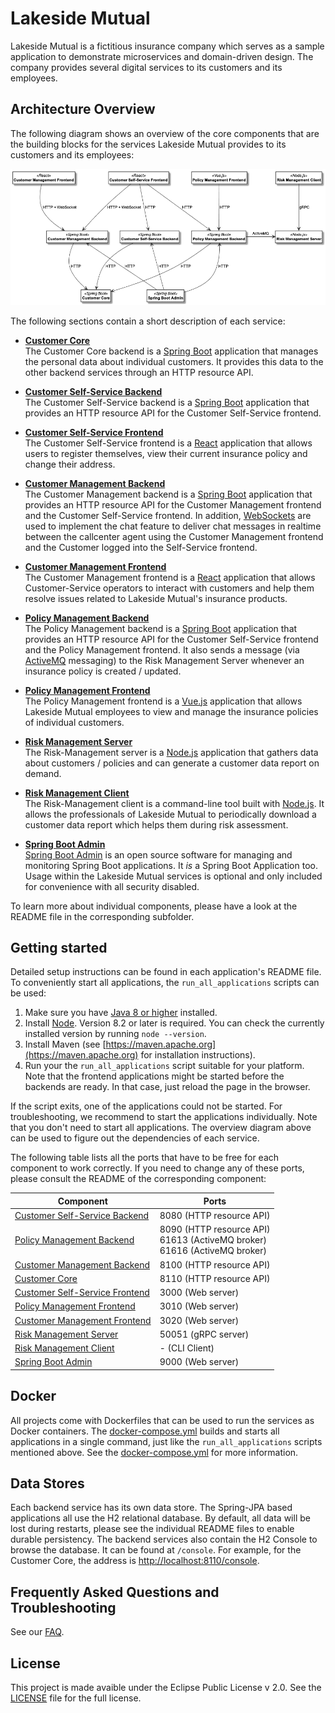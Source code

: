 # Lakeside Mutual
Lakeside Mutual is a fictitious insurance company which serves as a sample application to demonstrate microservices and domain-driven design. The company provides several digital services to its customers and its employees. 

## Architecture Overview
The following diagram shows an overview of the core components that are the building blocks for the services Lakeside Mutual provides to its customers and its employees:

![Lakeside Mutual](./resources/overview-diagram.png)

The following sections contain a short description of each service:

- **[Customer Core](customer-core)**  
  The Customer Core backend is a [Spring Boot](https://projects.spring.io/spring-boot/) application that manages the personal data about
  individual customers. It provides this data to the other backend services through an HTTP resource API.

- **[Customer Self-Service Backend](customer-self-service-backend)**  
  The Customer Self-Service backend is a [Spring Boot](https://projects.spring.io/spring-boot/) application that
  provides an HTTP resource API for the Customer Self-Service frontend.

- **[Customer Self-Service Frontend](customer-self-service-frontend)**  
  The Customer Self-Service frontend is a [React](https://reactjs.org/) application that allows users to register themselves, view their current insurance policy and change their address.
  
- **[Customer Management Backend](customer-management-backend)**  
  The Customer Management backend is a [Spring Boot](https://projects.spring.io/spring-boot/) application that
  provides an HTTP resource API for the Customer Management frontend and the Customer Self-Service frontend. In addition, [WebSockets](https://developer.mozilla.org/en-US/docs/Web/API/WebSockets_API) are used to implement the chat feature to deliver chat messages in realtime between the callcenter agent using the Customer Management frontend and the Customer logged into the Self-Service frontend.

- **[Customer Management Frontend](customer-management-frontend)**  
  The Customer Management frontend is a [React](https://reactjs.org/) application that allows Customer-Service operators to interact with customers and help them resolve issues related to Lakeside Mutual's insurance products.

- **[Policy Management Backend](policy-management-backend)**  
  The Policy Management backend is a [Spring Boot](https://projects.spring.io/spring-boot/) application that provides an HTTP resource API for the Customer Self-Service frontend and the Policy Management frontend. It also sends a message (via [ActiveMQ](http://activemq.apache.org/) messaging) to the Risk Management Server whenever an insurance policy is created / updated.

- **[Policy Management Frontend](policy-management-frontend)**  
  The Policy Management frontend is a [Vue.js](https://vuejs.org/) application that allows Lakeside Mutual employees to view and manage the insurance policies of individual customers.

- **[Risk Management Server](risk-management-server)**  
  The Risk-Management server is a [Node.js](https://nodejs.org) application that gathers data about customers / policies and can generate a customer data report on demand.

- **[Risk Management Client](risk-management-client)**  
  The Risk-Management client is a command-line tool built with [Node.js](https://nodejs.org). It allows the
  professionals of Lakeside Mutual to periodically download a customer data report which helps them during risk assessment.

- **[Spring Boot Admin](spring-boot-admin)**  
  [Spring Boot Admin](https://github.com/codecentric/spring-boot-admin) is an open source software for managing and monitoring Spring Boot applications. It *is* a Spring Boot Application too. Usage within the Lakeside Mutual services is optional and only included for convenience with all security disabled.

To learn more about individual components, please have a look at the README file in the corresponding subfolder.

## Getting started 

Detailed setup instructions can be found in each application's README file. To conveniently start all applications, the `run_all_applications` scripts can be used:

1. Make sure you have [Java 8 or higher](https://jdk.java.net/) installed.
2. Install [Node](https://nodejs.org/en/). Version 8.2 or later is required. You can check the currently installed version by running `node --version`.
3. Install Maven (see [https://maven.apache.org](https://maven.apache.org) for installation instructions).
4. Run your the `run_all_applications` script suitable for your platform. Note that the frontend applications might be started before the backends are ready. In that case, just reload the page in the browser.

If the script exits, one of the applications could not be started. For troubleshooting, we recommend to start the applications individually. Note that you don't need to start all applications. The overview diagram above can be used to figure out the dependencies of each service. 

The following table lists all the ports that have to be free for each component to work correctly. If you need to change any of these ports, please
consult the README of the corresponding component:

| Component  | Ports |
| ---------- | ----- |
| [Customer Self-Service Backend](customer-self-service-backend) | 8080 (HTTP resource API) |
| [Policy Management Backend](policy-management-backend) | 8090 (HTTP resource API)<br/>61613 (ActiveMQ broker)<br/>61616 (ActiveMQ broker) |
| [Customer Management Backend](customer-management-backend) | 8100 (HTTP resource API) |
| [Customer Core](customer-core) | 8110 (HTTP resource API) |
| [Customer Self-Service Frontend](customer-self-service-frontend) | 3000 (Web server) |
| [Policy Management Frontend](policy-management-frontend) | 3010 (Web server) |
| [Customer Management Frontend](customer-management-frontend) | 3020 (Web server) |
| [Risk Management Server](risk-management-server) | 50051 (gRPC server) |
| [Risk Management Client](risk-management-client) | - (CLI Client) |
| [Spring Boot Admin](spring-boot-admin) | 9000 (Web server) |

## Docker

All projects come with Dockerfiles that can be used to run the services as Docker containers. The [docker-compose.yml](./docker-compose.yml) builds and starts all applications in a single command, just like the `run_all_applications` scripts mentioned above. See the [docker-compose.yml](./docker-compose.yml) for more information.

## Data Stores

Each backend service has its own data store. The Spring-JPA based applications all use the H2 relational database. By default, all data will be lost during restarts, please see the individual README files to enable durable persistency. The backend services also contain the H2 Console to browse the database. It can be found at `/console`. For example, for the Customer Core, the address is [http://localhost:8110/console](http://localhost:8110/console).


## Frequently Asked Questions and Troubleshooting

See our [FAQ](./FAQ.md).

## License

This project is made avaible under the Eclipse Public License v 2.0. See the [LICENSE](LICENSE.md) file for the full license.
